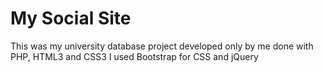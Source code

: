 # My Social Site

This was my university database project developed only by me done with PHP, HTML3 and CSS3
I used Bootstrap for CSS and jQuery
